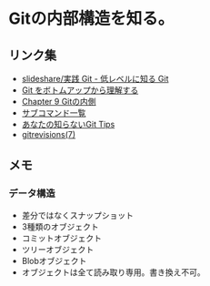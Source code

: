 # Gitの内部構造を知る。

## リンク集
* [slideshare/実践 Git - 低レベルに知る Git](http://www.slideshare.net/youhei/git-12695573)
* [Git をボトムアップから理解する](http://keijinsonyaban.blogspot.jp/2011/05/git.html)
* [Chapter 9 Gitの内側](http://git-scm.com/book/ja/ch9-0.html)
* [サブコマンド一覧](http://git-scm.com/docs)
* [あなたの知らないGit Tips](http://keijinsonyaban.blogspot.jp/2010/11/git-tips.html)
* [gitrevisions(7)](https://www.kernel.org/pub/software/scm/git/docs/gitrevisions.html)

## メモ
### データ構造
* 差分ではなくスナップショット
* 3種類のオブジェクト
 * コミットオブジェクト
 * ツリーオブジェクト
 * Blobオブジェクト
* オブジェクトは全て読み取り専用。書き換え不可。
